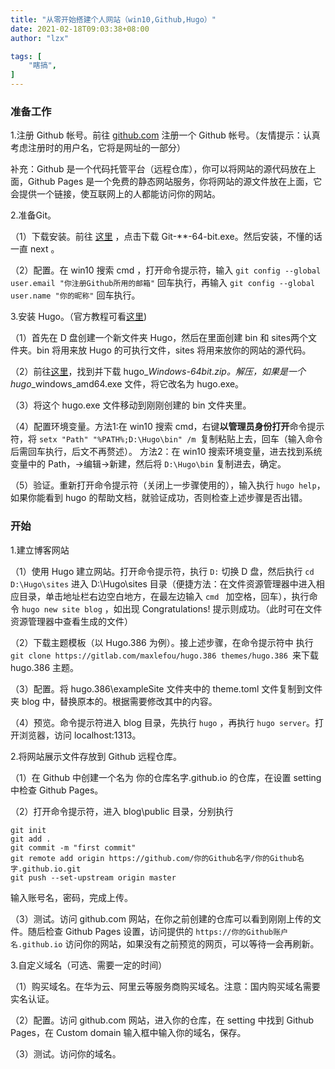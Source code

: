```yaml
---
title: "从零开始搭建个人网站（win10,Github,Hugo）"
date: 2021-02-18T09:03:38+08:00
author: "lzx"

tags: [
    "瞎搞",
]
---
```


### 准备工作
1.注册 Github 帐号。前往 <a href="https://github.com/" target="_blank">github.com</a> 注册一个 Github 帐号。（友情提示：认真考虑注册时的用户名，它将是网址的一部分）

补充：Github 是一个代码托管平台（远程仓库），你可以将网站的源代码放在上面，Github Pages 是一个免费的静态网站服务，你将网站的源文件放在上面，它会提供一个链接，使互联网上的人都能访问你的网站。

2.准备Git。

（1）下载安装。前往 <a href="https://git-scm.com/download/win" target="_blank">这里</a> ，点击下载 Git-**-64-bit.exe。然后安装，不懂的话一直 next 。

（2）配置。在 win10 搜索 cmd ，打开命令提示符，输入 `git config --global user.email "你注册Github所用的邮箱"` 回车执行，再输入 `git config --global user.name "你的昵称"` 回车执行。

3.安装 Hugo。（官方教程可看<a href="https://www.gohugo.org/doc/tutorials/installing-on-windows/" target="_blank">这里</a>)

（1）首先在 D 盘创建一个新文件夹 Hugo，然后在里面创建 bin 和 sites两个文件夹。bin 将用来放 Hugo 的可执行文件，sites 将用来放你的网站的源代码。

（2）前往<a href="https://github.com/spf13/hugo/releases" target="_blank">这里</a>，找到并下载 hugo_*_Windows-64bit.zip。解压，如果是一个 hugo_*_windows_amd64.exe 文件，将它改名为 hugo.exe。

（3）将这个 hugo.exe 文件移动到刚刚创建的 bin 文件夹里。

（4）配置环境变量。方法1:在 win10 搜索 cmd，右键<strong>以管理员身份打开</strong>命令提示符，将 `setx "Path" "%PATH%;D:\Hugo\bin" /m `复制粘贴上去，回车（输入命令后需回车执行，后文不再赘述）。 方法2：在 win10 搜索环境变量，进去找到系统变量中的 Path，->编辑->新建，然后将 `D:\Hugo\bin` 复制进去，确定。

（5）验证。重新打开命令提示符（关闭上一步骤使用的），输入执行 `hugo help`，如果你能看到 hugo 的帮助文档，就验证成功，否则检查上述步骤是否出错。

### 开始
1.建立博客网站

（1）使用 Hugo 建立网站。打开命令提示符，执行 `D:` 切换 D 盘，然后执行 `cd D:\Hugo\sites` 进入 D:\Hugo\sites 目录（便捷方法：在文件资源管理器中进入相应目录，单击地址栏右边空白地方，在最左边输入 `cmd ` 加空格，回车），执行命令 `hugo new site blog` ，如出现 Congratulations! 提示则成功。（此时可在文件资源管理器中查看生成的文件）

（2）下载主题模板（以 Hugo.386 为例）。接上述步骤，在命令提示符中 执行 `git clone https://gitlab.com/maxlefou/hugo.386 themes/hugo.386 `来下载 hugo.386 主题。

（3）配置。将 hugo.386\exampleSite 文件夹中的 theme.toml 文件复制到文件夹 blog 中，替换原本的。根据需要修改其中的内容。

（4）预览。命令提示符进入 blog 目录，先执行 `hugo` ，再执行 `hugo server`。打开浏览器，访问 localhost:1313。

2.将网站展示文件存放到 Github 远程仓库。

（1）在 Github 中创建一个名为 你的仓库名字.github.io 的仓库，在设置 setting 中检查 Github Pages。

（2）打开命令提示符，进入 blog\public 目录，分别执行
```
git init 
git add .
git commit -m "first commit"
git remote add origin https://github.com/你的Github名字/你的Github名字.github.io.git
git push --set-upstream origin master
```
输入账号名，密码，完成上传。

（3）测试。访问 github.com 网站，在你之前创建的仓库可以看到刚刚上传的文件。随后检查 Github Pages 设置，访问提供的 `https://你的Github账户名.github.io` 访问你的网站，如果没有之前预览的网页，可以等待一会再刷新。

3.自定义域名（可选、需要一定的时间）

（1）购买域名。在华为云、阿里云等服务商购买域名。注意：国内购买域名需要实名认证。

（2）配置。访问 github.com 网站，进入你的仓库，在 setting 中找到 Github Pages，在 Custom domain 输入框中输入你的域名，保存。

（3）测试。访问你的域名。